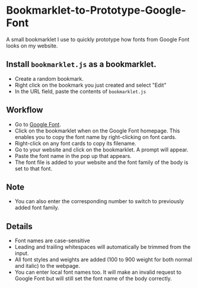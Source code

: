 # Bookmarklet-to-Prototype-Google-Font

A small bookmarklet I use to quickly prototype how fonts from Google Font looks on my website.

## Install `bookmarklet.js` as a bookmarklet.

- Create a random bookmark.
- Right click on the bookmark you just created and select "Edit"
- In the URL field, paste the contents of `bookmarklet.js`

## Workflow

- Go to [Google Font](https://fonts.google.com/).
- Click on the bookmarklet when on the Google Font homepage. This enables you to copy the font name by right-clicking on font cards.
- Right-click on any font cards to copy its filename.
- Go to your website and click on the bookmarklet. A prompt will appear.
- Paste the font name in the pop up that appears.
- The font file is added to your website and the font family of the body is set to that font.

## Note

- You can also enter the corresponding number to switch to previously added font family.

## Details

- Font names are case-sensitive
- Leading and trailing whitespaces will automatically be trimmed from the input.
- All font styles and weights are added (100 to 900 weight for both normal and italic) to the webpage.
- You can enter local font names too. It will make an invalid request to Google Font but will still set the font name of the body correctly.
